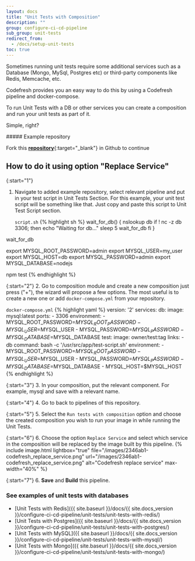 ```yaml
---
layout: docs
title: "Unit Tests with Composition"
description: ""
group: configure-ci-cd-pipeline
sub_group: unit-tests
redirect_from:
  - /docs/setup-unit-tests
toc: true
---
```


Sometimes running unit tests require some additional services such as a Database (Mongo, MySql, Postgres etc) or third-party components like Redis, Memcache, etc.

Codefresh provides you an easy way to do this by using a Codefresh pipeline and docker-compose.

To run Unit Tests with a DB or other services you can create a composition and run your unit tests as part of it. 

Simple, right?

<div class="bd-callout bd-callout-info" markdown="1">
##### Example repository

Fork this [__repository__](https://github.com/codefreshdemo/cf-example-unit-tests-with-composition){:target="_blank"} in Github to continue
</div>

## How to do it using option \"Replace Service\"

{:start="1"}
1. Navigate to added example repository, select relevant pipeline and put in your test script in Unit Tests Section. For this example, your unit test script will be something like that. Just copy and paste this script to Unit Test Script section.

    `script.sh`
  {% highlight sh %}
  wait_for_db() {
    nslookup db
    if ! nc -z db 3306; then
      echo "Waiting for db..."
      sleep 5
      wait_for_db
    fi
  }
  
  wait_for_db
  
  export MYSQL_ROOT_PASSWORD=admin
  export MYSQL_USER=my_user
  export MYSQL_HOST=db
  export MYSQL_PASSWORD=admin
  export MYSQL_DATABASE=nodejs
  
  npm test
  {% endhighlight %}

{:start="2"}
2. Go to composition module and create a new composition just press ("+"), the wizard will propose a few options. The most useful is to create a new one or add `docker-compose.yml` from your repository.

  `docker-compose.yml`
{% highlight yaml %}
version: '2'
services:
  db:
    image: mysql:latest
    ports:
      - 3306
    environment:
      - MYSQL_ROOT_PASSWORD=$MYSQL_ROOT_PASSWORD
      - MYSQL_USER=$MYSQL_USER
      - MYSQL_PASSWORD=$MYSQL_PASSWORD
      - MYSQL_DATABASE=$MYSQL_DATABASE
  test:
    image: owner/test:tag
    links:
      - db
    command: bash -c '/usr/src/app/test-script.sh'
    environment:
      - MYSQL_ROOT_PASSWORD=$MYSQL_ROOT_PASSWORD
      - MYSQL_USER=$MYSQL_USER
      - MYSQL_PASSWORD=$MYSQL_PASSWORD
      - MYSQL_DATABASE=$MYSQL_DATABASE
      - MYSQL_HOST=$MYSQL_HOST
{% endhighlight %}

{:start="3"} 
3. In your composition, put the relevant component. For example, mysql and save with a relevant name.

{:start="4"}
4. Go to back to pipelines of this repository.

{:start="5"}
5. Select the `Run tests with composition` option and choose the created composition you wish to run your image in while running the Unit Tests.

{:start="6"}
6. Choose the option `Replace Service` and select which service in the composition will be replaced by the image built by this pipeline.
{% include image.html lightbox="true" file="/images/2346ab1-codefresh_replace_service.png" url="/images/2346ab1-codefresh_replace_service.png" alt="Codefresh replace service" max-width="40%" %}

{:start="7"}
6. __Save__ and __Build__ this pipeline.

### See examples of unit tests with databases
- [Unit Tests with Redis]({{ site.baseurl }}/docs/{{ site.docs_version }}/configure-ci-cd-pipeline/unit-tests/unit-tests-with-redis/)
- [Unit Tests with Postgres]({{ site.baseurl }}/docs/{{ site.docs_version }}/configure-ci-cd-pipeline/unit-tests/unit-tests-with-postgres/)
- [Unit Tests with MySQL]({{ site.baseurl }}/docs/{{ site.docs_version }}/configure-ci-cd-pipeline/unit-tests/unit-tests-with-mysql/)
- [Unit Tests with Mongo]({{ site.baseurl }}/docs/{{ site.docs_version }}/configure-ci-cd-pipeline/unit-tests/unit-tests-with-mongo/)
